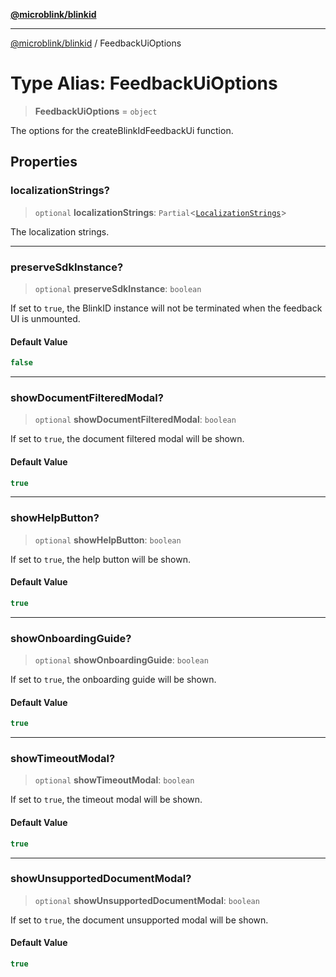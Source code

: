 [**@microblink/blinkid**](../README.md)

***

[@microblink/blinkid](../README.md) / FeedbackUiOptions

# Type Alias: FeedbackUiOptions

> **FeedbackUiOptions** = `object`

The options for the createBlinkIdFeedbackUi function.

## Properties

### localizationStrings?

> `optional` **localizationStrings**: `Partial`\<[`LocalizationStrings`](LocalizationStrings.md)\>

The localization strings.

***

### preserveSdkInstance?

> `optional` **preserveSdkInstance**: `boolean`

If set to `true`, the BlinkID instance will not be terminated when the
feedback UI is unmounted.

#### Default Value

```ts
false
```

***

### showDocumentFilteredModal?

> `optional` **showDocumentFilteredModal**: `boolean`

If set to `true`, the document filtered modal will be shown.

#### Default Value

```ts
true
```

***

### showHelpButton?

> `optional` **showHelpButton**: `boolean`

If set to `true`, the help button will be shown.

#### Default Value

```ts
true
```

***

### showOnboardingGuide?

> `optional` **showOnboardingGuide**: `boolean`

If set to `true`, the onboarding guide will be shown.

#### Default Value

```ts
true
```

***

### showTimeoutModal?

> `optional` **showTimeoutModal**: `boolean`

If set to `true`, the timeout modal will be shown.

#### Default Value

```ts
true
```

***

### showUnsupportedDocumentModal?

> `optional` **showUnsupportedDocumentModal**: `boolean`

If set to `true`, the document unsupported modal will be shown.

#### Default Value

```ts
true
```
